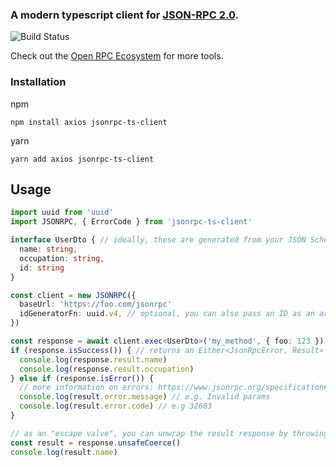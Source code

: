 ### A modern typescript client for [JSON-RPC 2.0](https://www.jsonrpc.org/specification).

![Build Status](https://img.shields.io/github/workflow/status/silesky/jsonrpc-ts-client/CI/main?label=build)

Check out the [Open RPC Ecosystem](https://open-rpc.org/) for more tools.

### Installation
npm
```
npm install axios jsonrpc-ts-client
```
yarn
```
yarn add axios jsonrpc-ts-client
```


## Usage
```ts
import uuid from 'uuid'
import JSONRPC, { ErrorCode } from 'jsonrpc-ts-client'

interface UserDto { // ideally, these are generated from your JSON Schema.
  name: string,
  occupation: string,
  id: string
}

const client = new JSONRPC({
  baseUrl: 'https://foo.com/jsonrpc'
  idGeneratorFn: uuid.v4, // optional, you can also pass an ID as an argument to `exec`.
})

const response = await client.exec<UserDto>('my_method', { foo: 123 }); // sends payload {jsonrpc: '2.0',  params: ...}
if (response.isSuccess()) { // returns an Either<JsonRpcError, Result>
  console.log(response.result.name)
  console.log(response.result.occupation)
} else if (response.isError()) {
  // more information on errors: https://www.jsonrpc.org/specification#error_object
  console.log(result.error.message) // e.g. Invalid params
  console.log(result.error.code) // e.g 32603
}

// as an "escape valve", you can unwrap the result response by throwing an error.
const result = response.unsafeCoerce()
console.log(result.name)

```